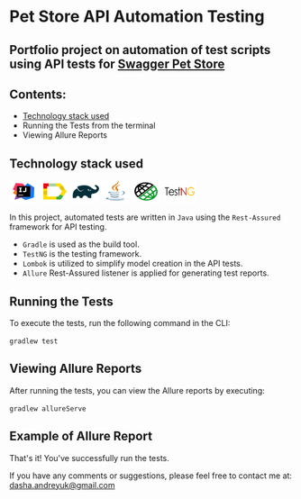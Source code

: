 # Pet Store API Automation Testing

## Portfolio project on automation of test scripts using API tests for [Swagger Pet Store](https://petstore.swagger.io/#/)

## Contents:
- [Technology stack used](https://github.com/DaryaAndreyuk/PetStoreAPITesting/tree/fb_DaryaAndreyuk_8_AddReadMe?tab=readme-ov-file#technology-stack-used)
- Running the Tests from the terminal
- Viewing Allure Reports

## Technology stack used

<img src="images/Intelij_IDEA.svg" alt="IDEA" width="10%" height="40"/> <img src="images/Allure_Report.svg" alt="Allure_Report" width="10%" height="40"/> <img src="images/Gradle.svg" alt="Gradle" width="10%" height="40"/> <img src="images/Java.svg" alt="Java" width="10%" height="40"/> <img src="images/RestAssured.svg" alt="RestAssured" width="10%" height="40"/> <img src="images/testng.png" alt="testng" width="60" height="40"/>

In this project, automated tests are written in `Java` using the `Rest-Assured` framework for API testing.

- `Gradle` is used as the build tool.
- `TestNG` is the testing framework.
- `Lombok` is utilized to simplify model creation in the API tests.
- `Allure` Rest-Assured listener is applied for generating test reports.

## Running the Tests

To execute the tests, run the following command in the CLI:

`gradlew test`

## Viewing Allure Reports

After running the tests, you can view the Allure reports by executing: 

`gradlew allureServe` 

## Example of Allure Report



That's it! You've successfully run the tests.

If you have any comments or suggestions, please feel free to contact me at: [dasha.andreyuk@gmail.com](dasha.andreyuk@gmail.com)
